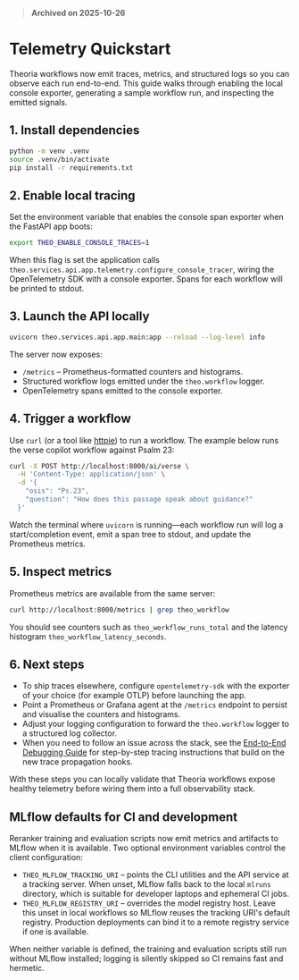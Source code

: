 > **Archived on 2025-10-26**

# Telemetry Quickstart

Theoria workflows now emit traces, metrics, and structured logs so you can
observe each run end-to-end. This guide walks through enabling the local
console exporter, generating a sample workflow run, and inspecting the emitted
signals.

## 1. Install dependencies

```bash
python -m venv .venv
source .venv/bin/activate
pip install -r requirements.txt
```

## 2. Enable local tracing

Set the environment variable that enables the console span exporter when the
FastAPI app boots:

```bash
export THEO_ENABLE_CONSOLE_TRACES=1
```

When this flag is set the application calls
`theo.services.api.app.telemetry.configure_console_tracer`, wiring the
OpenTelemetry SDK with a console exporter. Spans for each workflow will be
printed to stdout.

## 3. Launch the API locally

```bash
uvicorn theo.services.api.app.main:app --reload --log-level info
```

The server now exposes:

- `/metrics` – Prometheus-formatted counters and histograms.
- Structured workflow logs emitted under the `theo.workflow` logger.
- OpenTelemetry spans emitted to the console exporter.

## 4. Trigger a workflow

Use `curl` (or a tool like [httpie](https://httpie.io/)) to run a workflow. The
example below runs the verse copilot workflow against Psalm 23:

```bash
curl -X POST http://localhost:8000/ai/verse \
  -H 'Content-Type: application/json' \
  -d '{
    "osis": "Ps.23",
    "question": "How does this passage speak about guidance?"
  }'
```

Watch the terminal where `uvicorn` is running—each workflow run will log a
start/completion event, emit a span tree to stdout, and update the Prometheus
metrics.

## 5. Inspect metrics

Prometheus metrics are available from the same server:

```bash
curl http://localhost:8000/metrics | grep theo_workflow
```

You should see counters such as `theo_workflow_runs_total` and the latency
histogram `theo_workflow_latency_seconds`.

## 6. Next steps

- To ship traces elsewhere, configure `opentelemetry-sdk` with the exporter of
  your choice (for example OTLP) before launching the app.
- Point a Prometheus or Grafana agent at the `/metrics` endpoint to persist and
  visualise the counters and histograms.
- Adjust your logging configuration to forward the `theo.workflow` logger to a
  structured log collector.
- When you need to follow an issue across the stack, see the
  [End-to-End Debugging Guide](./debugging-guide.md) for step-by-step tracing
  instructions that build on the new trace propagation hooks.

With these steps you can locally validate that Theoria workflows expose
healthy telemetry before wiring them into a full observability stack.

## MLflow defaults for CI and development

Reranker training and evaluation scripts now emit metrics and artifacts to
MLflow when it is available. Two optional environment variables control the
client configuration:

- `THEO_MLFLOW_TRACKING_URI` – points the CLI utilities and the API service at
  a tracking server. When unset, MLflow falls back to the local `mlruns`
  directory, which is suitable for developer laptops and ephemeral CI jobs.
- `THEO_MLFLOW_REGISTRY_URI` – overrides the model registry host. Leave this
  unset in local workflows so MLflow reuses the tracking URI's default
  registry. Production deployments can bind it to a remote registry service if
  one is available.

When neither variable is defined, the training and evaluation scripts still run
without MLflow installed; logging is silently skipped so CI remains fast and
hermetic.

